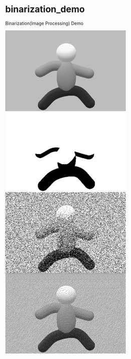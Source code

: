 # binarization_demo

Binarization(Image Processing) Demo

![Screen Shot](binarization_demo.png "Screen Shot")
